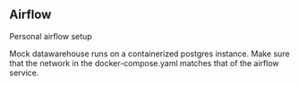 ## Airflow
Personal airflow setup

Mock datawarehouse runs on a containerized postgres instance. Make sure that the network in the docker-compose.yaml matches
that of the airflow service.
